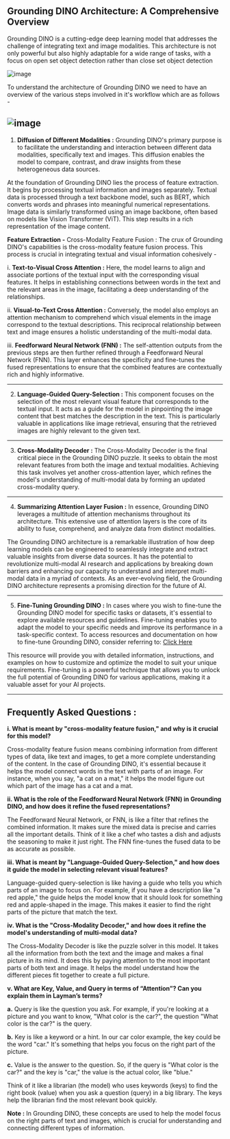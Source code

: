 ## Grounding DINO Architecture: A Comprehensive Overview

Grounding DINO is a cutting-edge deep learning model that addresses the challenge of integrating text and image modalities. This architecture is not only powerful but also 
highly adaptable for a wide range of tasks, with a focus on open set object detection rather than close set object detection

![image](https://drive.google.com/uc?export=view&id=1RZ47aqnyGkeFEijq9H0SSe5A81njbHHp) 

To understand the architecture of Grounding DINO we need to have an overview of the various steps involved in it's workflow which are as follows -

![image](https://drive.google.com/uc?export=view&id=15TvSiCXGftr3ygfFzD6d5xzOgb_sqOZf) 
---

1. **Diffusion of Different Modalities :** Grounding DINO's primary purpose is to facilitate the understanding and interaction between different data modalities, specifically text and images. This diffusion enables the model to compare, contrast, and draw insights from these heterogeneous data sources.

At the foundation of Grounding DINO lies the process of feature extraction. It begins by processing textual information and images separately. Textual data is processed through a 
text backbone model, such as BERT, which converts words and phrases into meaningful numerical representations. Image data is similarly transformed using an image backbone, often 
based on models like Vision Transformer (ViT). This step results in a rich representation of the image content.

**Feature Extraction -** Cross-Modality Feature Fusion : The crux of Grounding DINO's capabilities is the cross-modality feature fusion process. This process is crucial in 
integrating textual and visual information cohesively -

i. **Text-to-Visual Cross Attention :** Here, the model learns to align and associate portions of the textual input with the corresponding visual features. It helps in establishing 
connections between words in the text and the relevant areas in the image, facilitating a deep understanding of the relationships.

ii. **Visual-to-Text Cross Attention :** Conversely, the model also employs an attention mechanism to comprehend which visual elements in the image correspond to the textual 
descriptions. This reciprocal relationship between text and image ensures a holistic understanding of the multi-modal data.

iii. **Feedforward Neural Network (FNN) :** The self-attention outputs from the previous steps are then further refined through a Feedforward Neural Network (FNN). This layer 
enhances the specificity and fine-tunes the fused representations to ensure that the combined features are contextually rich and highly informative.

---

2. **Language-Guided Query-Selection :** This component focuses on the selection of the most relevant visual feature that corresponds to the textual input. It acts as a guide for 
the model in pinpointing the image content that best matches the description in the text. This is particularly valuable in applications like image retrieval, ensuring that the 
retrieved images are highly relevant to the given text.

---

3. **Cross-Modality Decoder :** The Cross-Modality Decoder is the final critical piece in the Grounding DINO puzzle. It seeks to obtain the most relevant features from both the image and textual modalities. 
Achieving this task involves yet another cross-attention layer, which refines the model's understanding of multi-modal data by forming an updated cross-modality query.

---

4. **Summarizing Attention Layer Fusion :** In essence, Grounding DINO leverages a multitude of attention mechanisms throughout its architecture. This extensive use of attention layers is the core of its ability to fuse, comprehend, and analyze data from distinct modalities.

The Grounding DINO architecture is a remarkable illustration of how deep learning models can be engineered to seamlessly integrate and extract valuable insights from diverse 
data sources. It has the potential to revolutionize multi-modal AI research and applications by breaking down barriers and enhancing our capacity to understand and interpret 
multi-modal data in a myriad of contexts. As an ever-evolving field, the Grounding DINO architecture represents a promising direction for the future of AI.

---

5. **Fine-Tuning Grounding DINO :** In cases where you wish to fine-tune the Grounding DINO model for specific tasks or datasets, it's essential to explore available resources and 
guidelines. Fine-tuning enables you to adapt the model to your specific needs and improve its performance in a task-specific context. To access resources and documentation 
on how to fine-tune Grounding DINO, consider referring to: [Click Here](https://github.com/IDEA-Research/GroundingDINO/issues/228)

This resource will provide you with detailed information, instructions, and examples on how to customize and optimize the model to suit your unique requirements. 
Fine-tuning is a powerful technique that allows you to unlock the full potential of Grounding DINO for various applications, making it a valuable asset for your AI projects.

---

## Frequently Asked Questions :

**i. What is meant by "cross-modality feature fusion," and why is it crucial for this model?**

Cross-modality feature fusion means combining information from different types of data, like text and images, to get a more complete understanding of the content. In the case of Grounding DINO, it's essential because it helps the model connect words in the text with parts of an image. For instance, when you say, "a cat on a mat," it helps the model figure out which part of the image has a cat and a mat.

**ii. What is the role of the Feedforward Neural Network (FNN) in Grounding DINO, and how does it refine the fused representations?**

The Feedforward Neural Network, or FNN, is like a filter that refines the combined information. It makes sure the mixed data is precise and carries all the important details. Think of it like a chef who tastes a dish and adjusts the seasoning to make it just right. The FNN fine-tunes the fused data to be as accurate as possible.

**iii. What is meant by "Language-Guided Query-Selection," and how does it guide the model in selecting relevant visual features?**

Language-guided query-selection is like having a guide who tells you which parts of an image to focus on. For example, if you have a description like "a red apple," the guide helps the model know that it should look for something red and apple-shaped in the image. This makes it easier to find the right parts of the picture that match the text.

**iv. What is the "Cross-Modality Decoder," and how does it refine the model's understanding of multi-modal data?**

The Cross-Modality Decoder is like the puzzle solver in this model. It takes all the information from both the text and the image and makes a final picture in its mind. It does this by paying attention to the most important parts of both text and image. It helps the model understand how the different pieces fit together to create a full picture.

**v. What are Key, Value, and Query in terms of “Attention”? Can you explain them in Layman’s terms?**

**a.** Query is like the question you ask. For example, if you're looking at a picture and you want to know, "What color is the car?", the question "What color is the car?" is the query.

**b.** Key is like a keyword or a hint. In our car color example, the key could be the word "car." It's something that helps you focus on the right part of the picture.

**c.** Value is the answer to the question. So, if the query is "What color is the car?" and the key is "car," the value is the actual color, like "blue."

Think of it like a librarian (the model) who uses keywords (keys) to find the right book (value) when you ask a question (query) in a big library. The keys help the librarian find the most relevant book quickly.

**Note :** In Grounding DINO, these concepts are used to help the model focus on the right parts of text and images, which is crucial for understanding and connecting different types of information.
